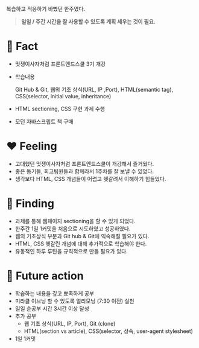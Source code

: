 복습하고 적응하기 바빴던 한주였다.

> **일일 / 주간 시간을 잘 사용할 수 있도록 계획 세우는 것이 필요.**


# 💛 Fact

- 멋쟁이사자처럼 프론트엔드스쿨 3기 개강
- 학습내용
    
    Git Hub & Git, 웹의 기초 상식(URL, IP ,Port), HTML(semantic tag), CSS(selector, initial value, inheritance)
    
- HTML sectioning, CSS 구현 과제 수행
- 모던 자바스크립트 책 구매

# ❤️ Feeling

- 고대했던 멋쟁이사자처럼 프론트엔드스쿨이 개강해서 즐거웠다.
- 좋은 동기들, 회고팀원들과 함께라서 1주차를 잘 보낼 수 있었다.
- 생각보다 HTML, CSS 개념들이 어렵고 헷갈려서 이해하기 힘들었다.

# 💜 Finding

- 과제를 통해 웹페이지 sectioning을 할 수 있게 되었다.
- 한주간 1일 1커밋을 처음으로 시도하였고 성공하였다.
- 웹의 기초상식 부분과 Git hub & Git에 익숙해질 필요가 있다.
- HTML, CSS 헷갈린 개념에 대해 추가적으로 학습해야 한다.
- 유동적인 하루 루틴을 규칙적으로 만들 필요가 있다.

# 💚 Future action

- 학습하는 내용을 깊고 뾰족하게 공부
- 미라클 이브닝 할 수 있도록 얼리모닝 (7:30 이전) 실천
- 일일 순공부 시간 3시간 이상 달성
- 추가 공부
    - 웹 기초 상식(URL, IP, Port), Git (clone)
    - HTML(section vs article), CSS(selector, 상속, user-agent stylesheet)
- 1일 1커밋
